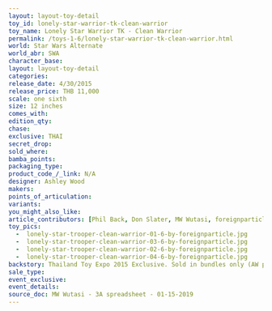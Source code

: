 ```yaml
---
layout: layout-toy-detail 
toy_id: lonely-star-warrior-tk-clean-warrior
toy_name: Lonely Star Warrior TK - Clean Warrior
permalink: /toys-1-6/lonely-star-warrior-tk-clean-warrior.html
world: Star Wars Alternate
world_abr: SWA
character_base: 
layout: layout-toy-detail
categories: 
release_date: 4/30/2015
release_price: THB 11,000
scale: one sixth
size: 12 inches
comes_with: 
edition_qty: 
chase: 
exclusive: THAI
secret_drop: 
sold_where: 
bamba_points: 
packaging_type: 
product_code_/_link: N/A
designer: Ashley Wood
makers: 
points_of_articulation: 
variants: 
you_might_also_like: 
article_contributors: [Phil Back, Don Slater, MW Wutasi, foreignparticle]
toy_pics: 
  -  lonely-star-trooper-clean-warrior-01-6-by-foreignparticle.jpg
  -  lonely-star-trooper-clean-warrior-03-6-by-foreignparticle.jpg
  -  lonely-star-trooper-clean-warrior-02-6-by-foreignparticle.jpg
  -  lonely-star-trooper-clean-warrior-04-6-by-foreignparticle.jpg
backstory: Thailand Toy Expo 2015 Exclusive. Sold in bundles only (AW poster + Lonely Star Warrior TK Clean & Dirty White versions)
sale_type: 
event_exclusive: 
event_details: 
source_doc: MW Wutasi - 3A spreadsheet - 01-15-2019
---
```


